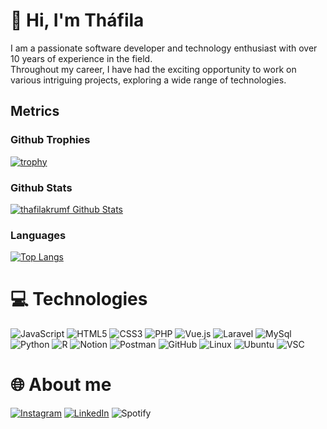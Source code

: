 # 👋 Hi, I'm Tháfila

I am a passionate software developer and technology enthusiast with over 10 years of experience in the field. </br>
Throughout my career, I have had the exciting opportunity to work on various intriguing projects, exploring a wide range of technologies.

## Metrics

### Github Trophies
[![trophy](https://github-profile-trophy.vercel.app/?username=thafilakrumf&theme=radical)](https://github.com/ryo-ma/github-profile-trophy)

### Github Stats
[![thafilakrumf Github Stats](https://github-readme-stats.vercel.app/api?username=thafilakrumf&count_private=true&theme=radical&show_icons=true)](https://github-readme-stats.vercel.app)

### Languages
[![Top Langs](https://github-readme-stats.vercel.app/api/top-langs/?username=thafilakrumf&layout=compact&theme=radical)](https://github.com/anuraghazra/github-readme-stats)

# 💻 Technologies
![JavaScript](https://img.shields.io/badge/javascript-%23323330.svg?style=for-the-badge&logo=javascript&logoColor=%23F7DF1E)  ![HTML5](https://img.shields.io/badge/html5-%23E34F26.svg?style=for-the-badge&logo=html5&logoColor=white) ![CSS3](https://img.shields.io/badge/css3-%231572B6.svg?style=for-the-badge&logo=css3&logoColor=white) ![PHP](https://img.shields.io/badge/PHP-777BB4?style=for-the-badge&logo=php&logoColor=white)  ![Vue.js](https://img.shields.io/badge/vuejs-%2335495e.svg?style=for-the-badge&logo=vuedotjs&logoColor=%234FC08D) ![Laravel](https://img.shields.io/badge/Laravel-FF2D20?style=for-the-badge&logo=laravel&logoColor=white)   ![MySql](https://img.shields.io/badge/MySQL-00000F?style=for-the-badge&logo=mysql&logoColor=white) ![Python](https://img.shields.io/badge/Python-14354C?style=for-the-badge&logo=python&logoColor=white) ![R](https://img.shields.io/badge/R-276DC3?style=for-the-badge&logo=r&logoColor=white)  ![Notion](https://img.shields.io/badge/Notion-%23000000.svg?style=for-the-badge&logo=notion&logoColor=white)  ![Postman](https://img.shields.io/badge/Postman-FF6C37?style=for-the-badge&logo=postman&logoColor=white) ![GitHub](https://img.shields.io/badge/GitHub-100000?style=for-the-badge&logo=github&logoColor=white) ![Linux](https://img.shields.io/badge/Linux-FCC624?style=for-the-badge&logo=linux&logoColor=black) ![Ubuntu](https://img.shields.io/badge/Ubuntu-E95420?style=for-the-badge&logo=ubuntu&logoColor=white) ![VSC](https://img.shields.io/badge/Visual_Studio_Code-0078D4?style=for-the-badge&logo=visual%20studio%20code&logoColor=white)

# 🌐 About me
[![Instagram](https://img.shields.io/badge/Instagram-E4405F?style=for-the-badge&logo=instagram&logoColor=white)](https://instagram.com/thafilakf) [![LinkedIn](https://img.shields.io/badge/LinkedIn-0077B5?style=for-the-badge&logo=linkedin&logoColor=white)](https://linkedin.com/in/thafilakf) ![Spotify](https://img.shields.io/badge/Spotify-1ED760?&style=for-the-badge&logo=spotify&logoColor=white)

